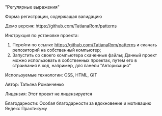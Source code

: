 "Регулярные выражения"

Форма регистрации, содержащая валидацию


Демо версия:
https://github.com/TatianaRom/patterns

Инструкция по установке проекта:
1. Перейти по ссылке https://github.com/TatianaRom/patterns и скачать репозиторий на собственный компьютер;
2. Запустить со своего компьютера скаченные файлы;
Данный проект можно использовать в собственных проектах, путем его в страивания в код, например, для панели "Авторизация"

Используемые технологии:
CSS, HTML, GIT

Автор:
Татьяна Романченко 

Лицензия:
Этот проект не лицензируется

Благодарности:
Особая благодарности за вдохновение и мотивацию Яндекс Практикуму
